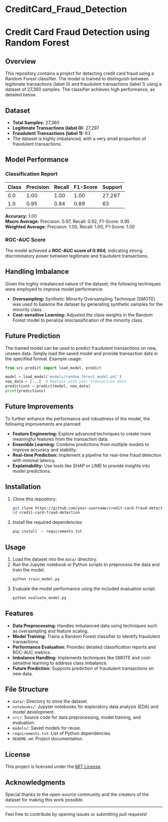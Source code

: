 # CreditCard_Fraud_Detection
# Credit Card Fraud Detection using Random Forest

## Overview
This repository contains a project for detecting credit card fraud using a Random Forest classifier. The model is trained to distinguish between legitimate transactions (label 0) and fraudulent transactions (label 1) using a dataset of 27,360 samples. The classifier achieves high performance, as detailed below.

## Dataset
- **Total Samples:** 27,360
- **Legitimate Transactions (label 0):** 27,297
- **Fraudulent Transactions (label 1):** 63
- The dataset is highly imbalanced, with a very small proportion of fraudulent transactions.

## Model Performance
### Classification Report
| Class | Precision | Recall | F1-Score | Support |
|-------|-----------|--------|----------|---------|
| 0.0   | 1.00      | 1.00   | 1.00     | 27,297  |
| 1.0   | 0.95      | 0.84   | 0.89     | 63      |

**Accuracy:** 1.00  
**Macro Average:** Precision: 0.97, Recall: 0.92, F1-Score: 0.95  
**Weighted Average:** Precision: 1.00, Recall: 1.00, F1-Score: 1.00  

### ROC-AUC Score
The model achieved a **ROC-AUC score of 0.964**, indicating strong discriminatory power between legitimate and fraudulent transactions.

## Handling Imbalance
Given the highly imbalanced nature of the dataset, the following techniques were employed to improve model performance:
- **Oversampling:** Synthetic Minority Oversampling Technique (SMOTE) was used to balance the dataset by generating synthetic samples for the minority class.
- **Cost-sensitive Learning:** Adjusted the class weights in the Random Forest model to penalize misclassification of the minority class.

## Future Prediction
The trained model can be used to predict fraudulent transactions on new, unseen data. Simply load the saved model and provide transaction data in the specified format. Example usage:
```python
from src.predict import load_model, predict

model = load_model('models/random_forest_model.pkl')
new_data = [...]  # Replace with your transaction data
predictions = predict(model, new_data)
print(predictions)
```

## Future Improvements
To further enhance the performance and robustness of the model, the following improvements are planned:
- **Feature Engineering:** Explore advanced techniques to create more meaningful features from the transaction data.
- **Ensemble Learning:** Combine predictions from multiple models to improve accuracy and stability.
- **Real-time Prediction:** Implement a pipeline for real-time fraud detection with minimal latency.
- **Explainability:** Use tools like SHAP or LIME to provide insights into model predictions.

## Installation
1. Clone this repository:
   ```bash
   git clone https://github.com/your-username/credit-card-fraud-detection.git
   cd credit-card-fraud-detection
   ```
2. Install the required dependencies:
   ```bash
   pip install -r requirements.txt
   ```

## Usage
1. Load the dataset into the `data/` directory.
2. Run the Jupyter notebook or Python scripts to preprocess the data and train the model.
   ```bash
   python train_model.py
   ```
3. Evaluate the model performance using the included evaluation script:
   ```bash
   python evaluate_model.py
   ```

## Features
- **Data Preprocessing:** Handles imbalanced data using techniques such as oversampling and feature scaling.
- **Model Training:** Trains a Random Forest classifier to identify fraudulent transactions.
- **Performance Evaluation:** Provides detailed classification reports and ROC-AUC metrics.
- **Imbalance Handling:** Implements techniques like SMOTE and cost-sensitive learning to address class imbalance.
- **Future Prediction:** Supports prediction of fraudulent transactions on new data.

## File Structure
- `data/`: Directory to store the dataset.
- `notebooks/`: Jupyter notebooks for exploratory data analysis (EDA) and model development.
- `src/`: Source code for data preprocessing, model training, and evaluation.
- `models/`: Saved models for reuse.
- `requirements.txt`: List of Python dependencies.
- `README.md`: Project documentation.

## License
This project is licensed under the [MIT License](LICENSE).

## Acknowledgments
Special thanks to the open-source community and the creators of the dataset for making this work possible.

---
Feel free to contribute by opening issues or submitting pull requests!

